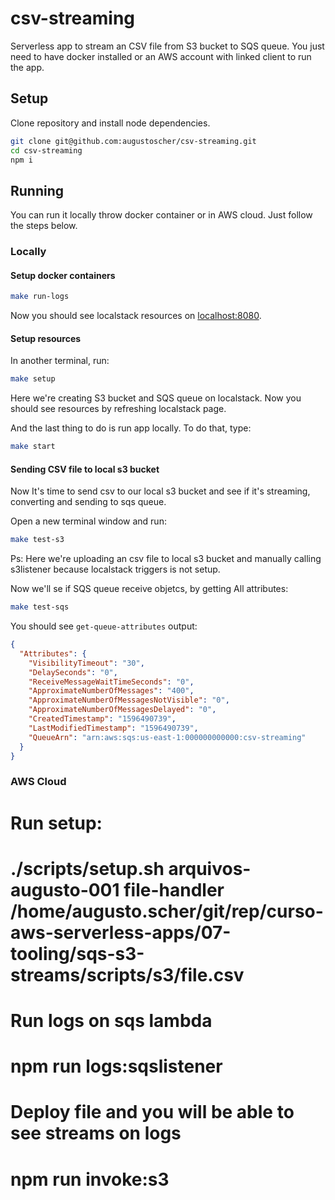# csv-streaming

Serverless app to stream an CSV file from S3 bucket to SQS queue.
You just need to have docker installed or an AWS account with linked client to run the app.

## Setup

Clone repository and install node dependencies.

```bash
git clone git@github.com:augustoscher/csv-streaming.git
cd csv-streaming
npm i
```

## Running

You can run it locally throw docker container or in AWS cloud. Just follow the steps below.

### Locally

#### Setup docker containers

```bash
make run-logs
```

Now you should see localstack resources on [localhost:8080](http://localhost:8080/#!/infra).

#### Setup resources

In another terminal, run:

```bash
make setup
```

Here we're creating S3 bucket and SQS queue on localstack.
Now you should see resources by refreshing localstack page.

And the last thing to do is run app locally. To do that, type:

```bash
make start
```

#### Sending CSV file to local s3 bucket

Now It's time to send csv to our local s3 bucket and see if it's streaming, converting and sending to sqs queue.

Open a new terminal window and run:

```bash
make test-s3
```

Ps: Here we're uploading an csv file to local s3 bucket and manually calling s3listener because localstack triggers is not setup.

Now we'll se if SQS queue receive objetcs, by getting All attributes:

```bash
make test-sqs
```

You should see `get-queue-attributes` output:

```json
{
  "Attributes": {
    "VisibilityTimeout": "30",
    "DelaySeconds": "0",
    "ReceiveMessageWaitTimeSeconds": "0",
    "ApproximateNumberOfMessages": "400",
    "ApproximateNumberOfMessagesNotVisible": "0",
    "ApproximateNumberOfMessagesDelayed": "0",
    "CreatedTimestamp": "1596490739",
    "LastModifiedTimestamp": "1596490739",
    "QueueArn": "arn:aws:sqs:us-east-1:000000000000:csv-streaming"
  }
}
```

### AWS Cloud


# Run setup:
# ./scripts/setup.sh arquivos-augusto-001 file-handler /home/augusto.scher/git/rep/curso-aws-serverless-apps/07-tooling/sqs-s3-streams/scripts/s3/file.csv
# Run logs on sqs lambda
# npm run logs:sqslistener
# Deploy file and you will be able to see streams on logs
# npm run invoke:s3
